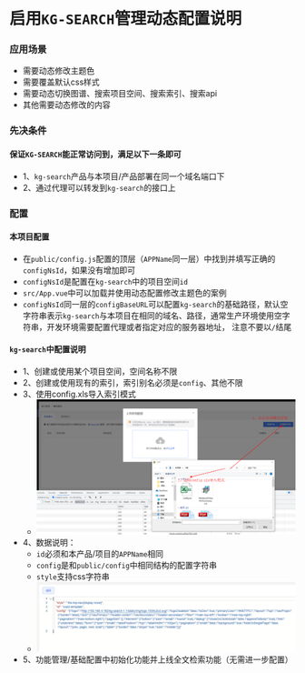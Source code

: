 # 启用`KG-SEARCH`管理动态配置说明

### 应用场景
- 需要动态修改主题色
- 需要覆盖默认css样式
- 需要动态切换图谱、搜索项目空间、搜索索引、搜索api
- 其他需要动态修改的内容

### 先决条件
#### 保证`KG-SEARCH`能正常访问到，满足以下一条即可
- 1、`kg-search`产品与本项目/产品部署在同一个域名端口下
- 2、通过代理可以转发到`kg-search`的接口上

### 配置
#### 本项目配置
- 在`public/config.js`配置的顶层（`APPName`同一层）中找到并填写正确的`configNsId`，如果没有增加即可
- `configNsId`是配置在`kg-search`中的项目空间`id`
- `src/App.vue`中可以加载并使用动态配置修改主题色的案例
- `configNsId`同一层的`configBaseURL`可以配置`kg-search`的基础路径，默认空字符串表示`kg-search`与本项目在相同的域名、路径，通常生产环境使用空字符串，开发环境需要配置代理或者指定对应的服务器地址， 注意不要以`/`结尾

#### `kg-search`中配置说明
- 1、创建或使用某个项目空间，空间名称不限
- 2、创建或使用现有的索引，索引别名必须是`config`、其他不限
- 3、使用config.xls导入索引模式
    - ![image](./模式.png)
- 4、数据说明：
    - `id`必须和本产品/项目的`APPName`相同
    - `config`是和`public/config`中相同结构的配置字符串
    - `style`支持css字符串
    - ![image](./数据.png)
- 5、功能管理/基础配置中初始化功能并上线全文检索功能（无需进一步配置）
